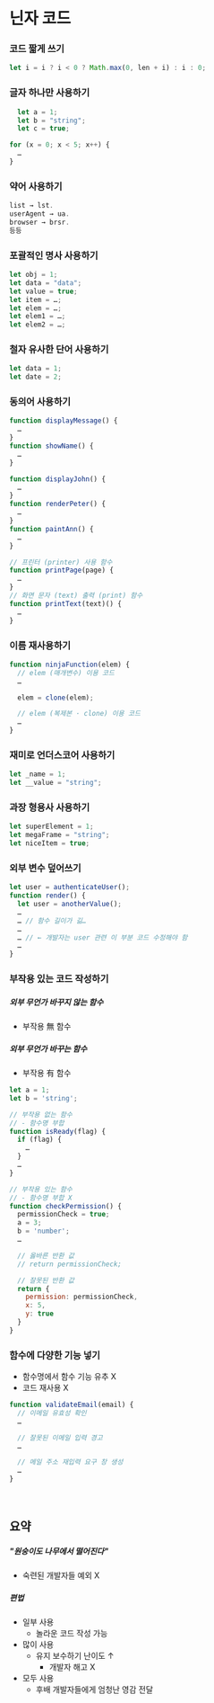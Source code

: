 닌자 코드
====

### 코드 짧게 쓰기
```javascript
let i = i ? i < 0 ? Math.max(0, len + i) : i : 0;
```

### 글자 하나만 사용하기
```javascript
  let a = 1;
  let b = "string";
  let c = true;

for (x = 0; x < 5; x++) {
  …
}
```

### 약어 사용하기
```javascript
list → lst.
userAgent → ua.
browser → brsr.
등등
```

### 포괄적인 명사 사용하기
```javascript
let obj = 1;
let data = "data";
let value = true;
let item = …;
let elem = …;
let elem1 = …;
let elem2 = …;
```

### 철자 유사한 단어 사용하기
```javascript
let data = 1;
let date = 2;
```

### 동의어 사용하기
```javascript
function displayMessage() {
  …
}
function showName() {
  …
}
```
```javascript
function displayJohn() {
  …
}
function renderPeter() {
  …
}
function paintAnn() {
  …
}
```
```javascript
// 프린터 (printer) 사용 함수
function printPage(page) {
  …
}
// 화면 문자 (text) 출력 (print) 함수
function printText(text)() {
  …
}
```

### 이름 재사용하기
```javascript
function ninjaFunction(elem) {
  // elem (매개변수) 이용 코드
  …

  elem = clone(elem);

  // elem (복제본 · clone) 이용 코드
  …
}
```

### 재미로 언더스코어 사용하기
```javascript
let _name = 1;
let __value = "string";
```

### 과장 형용사 사용하기
```javascript
let superElement = 1;
let megaFrame = "string";
let niceItem = true;
```

### 외부 변수 덮어쓰기
```javascript
let user = authenticateUser();
function render() {
  let user = anotherValue();
  …
  … // 함수 길이가 긺…
  …
  … // ← 개발자는 user 관련 이 부분 코드 수정해야 함
  …
}
```

### 부작용 있는 코드 작성하기

##### 외부 무언가 바꾸지 않는 함수
- 부작용 無 함수

##### 외부 무언가 바꾸는 함수
- 부작용 有 함수
```javascript
let a = 1;
let b = 'string';

// 부작용 없는 함수
// - 함수명 부합
function isReady(flag) {
  if (flag) {
    …
  }
  …
}

// 부작용 있는 함수
// - 함수명 부합 X
function checkPermission() {
  permissionCheck = true;
  a = 3;
  b = 'number';
  …

  // 옳바른 반환 값
  // return permissionCheck;

  // 잘못된 반환 값
  return {
    permission: permissionCheck,
    x: 5,
    y: true
  }
}
```

### 함수에 다양한 기능 넣기
- 함수명에서 함수 기능 유추 X
- 코드 재사용 X
```javascript
function validateEmail(email) {
  // 이메일 유효성 확인
  …

  // 잘못된 이메일 입력 경고
  …

  // 메일 주소 재입력 요구 창 생성
  …
}
```

<br />

## 요약

##### "원숭이도 나무에서 떨어진다"
- 숙련된 개발자들 예외 X

##### 편법
- 일부 사용
  - 놀라운 코드 작성 가능
- 많이 사용
  - 유지 보수하기 난이도 ↑
    - 개발자 해고 X
- 모두 사용
  - 후배 개발자들에게 엄청난 영감 전달
